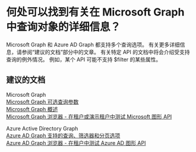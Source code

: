 <properties
    pageTitle="Where can I find more information on querying objects in Microsoft Graph"
    description="何处可以找到有关在 Microsoft Graph 中查询对象的详细信息"
    service="microsoft.aad"
    resource="Microsoft_AAD_IAM"
    authors="PatAltimore"
    displayOrder=""
    selfHelpType="generic"
    supportTopicIds="32134060"
    resourceTags=""
    productPesIds="14785"
    cloudEnvironments="public"
/>


# <a name="where-can-i-find-more-information-on-querying-objects-in-microsoft-graph"></a>何处可以找到有关在 Microsoft Graph 中查询对象的详细信息？

Microsoft Graph 和 Azure AD Graph 都支持多个查询选项。 有关更多详细信息，请参阅“建议的文档”部分中的文章。 有关特定 API 的文档中将会介绍受支持查询的例外情况。 例如，某个 API 可能不支持 $filter 的某些属性。

## <a name="recommended-documents"></a>**建议的文档**

Microsoft Graph<br>
[Microsoft Graph 可选查询参数](https://developer.microsoft.com/graph/docs/overview/query_parameters)<br>
[Microsoft Graph 概述](https://developer.microsoft.com/graph/docs)<br>
[Microsoft Graph 浏览器 - 在租户或演示租户中测试 Microsoft 图形 API](https://developer.microsoft.com/graph/graph-explorer)

Azure Active Directory Graph<br>
[Azure AD Graph 支持的查询、筛选器和分页选项](https://msdn.microsoft.com/Library/Azure/Ad/Graph/howto/azure-ad-graph-api-supported-queries-filters-and-paging-options)<br>
[Azure AD Graph 浏览器 - 在租户中测试 Azure AD 图形 API](https://graphexplorer.azurewebsites.net/)
